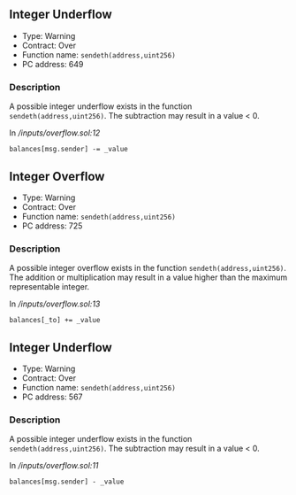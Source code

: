 

## Integer Underflow

- Type: Warning
- Contract: Over
- Function name: `sendeth(address,uint256)`
- PC address: 649



### Description

A possible integer underflow exists in the function `sendeth(address,uint256)`.
The subtraction may result in a value < 0.

In *<TESTDATA>/inputs/overflow.sol:12*

```
balances[msg.sender] -= _value
```


## Integer Overflow 

- Type: Warning
- Contract: Over
- Function name: `sendeth(address,uint256)`
- PC address: 725



### Description

A possible integer overflow exists in the function `sendeth(address,uint256)`.
The addition or multiplication may result in a value higher than the maximum representable integer.

In *<TESTDATA>/inputs/overflow.sol:13*

```
balances[_to] += _value
```


## Integer Underflow

- Type: Warning
- Contract: Over
- Function name: `sendeth(address,uint256)`
- PC address: 567



### Description

A possible integer underflow exists in the function `sendeth(address,uint256)`.
The subtraction may result in a value < 0.

In *<TESTDATA>/inputs/overflow.sol:11*

```
balances[msg.sender] - _value
```
